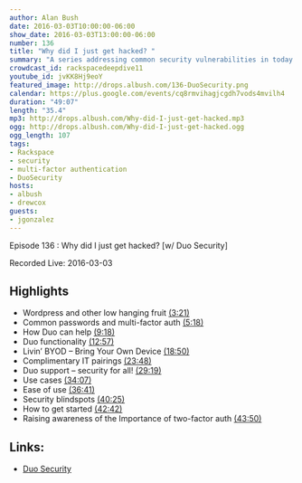 ```yaml
---
author: Alan Bush
date: 2016-03-03T10:00:00-06:00
show_date: 2016-03-03T13:00:00-06:00
number: 136
title: "Why did I just get hacked? "
summary: "A series addressing common security vulnerabilities in today's threat landscape. This week's topic: Securing Authentication"
crowdcast_id: rackspacedeepdive11
youtube_id: jvKK8Hj9eoY
featured_image: http://drops.albush.com/136-DuoSecurity.png
calendar: https://plus.google.com/events/cq8rmvihagjcgdh7vods4mvilh4
duration: "49:07"
length: "35.4"
mp3: http://drops.albush.com/Why-did-I-just-get-hacked.mp3
ogg: http://drops.albush.com/Why-did-I-just-get-hacked.ogg
ogg_length: 107
tags:
- Rackspace
- security
- multi-factor authentication
- DuoSecurity
hosts:
- albush
- drewcox
guests:
- jgonzalez
---
```

<!--more-->

Episode 136 :  Why did I just get hacked? [w/ Duo Security]

Recorded Live: 2016-03-03

## Highlights

- Wordpress and other low hanging fruit [(3:21)](https://youtu.be/jvKK8Hj9eoY?t=3m21s)
- Common passwords and multi-factor auth [(5:18)](https://youtu.be/jvKK8Hj9eoY?t=5m18s)
- How Duo can help [(9:18)](https://youtu.be/jvKK8Hj9eoY?t=9m18s)
- Duo functionality [(12:57)](https://youtu.be/jvKK8Hj9eoY?t=12m57s)
- Livin’ BYOD – Bring Your Own Device [(18:50)](https://youtu.be/jvKK8Hj9eoY?t=18m50s)
- Complimentary IT pairings [(23:48)](https://youtu.be/jvKK8Hj9eoY?t=23m48s)
- Duo support – security for all! [(29:19)](https://youtu.be/jvKK8Hj9eoY?t=29m19s)
- Use cases [(34:07)](https://youtu.be/jvKK8Hj9eoY?t=34m07s)
- Ease of use [(36:41)](https://youtu.be/jvKK8Hj9eoY?t=36m41s)
- Security blindspots [(40:25)](https://youtu.be/jvKK8Hj9eoY?t=40m25s)
- How to get started [(42:42)](https://youtu.be/jvKK8Hj9eoY?t=42m42s)
- Raising awareness of the Importance of two-factor auth [(43:50)](https://youtu.be/jvKK8Hj9eoY?t=43m50s)

## Links:

- [Duo Security](https://duo.com/)
